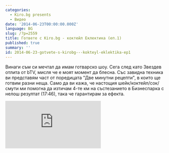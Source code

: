 ```yaml
---
categories:
  - Kiro.bg presents
  - Видео
date: '2014-06-23T00:00:00.000Z'
language: BG
slug: /?p=2559
title: Гответе с Kiro.bg - коктейл Еклектика (еп.1)
published: true
summary: ''
id: 2014-06-23-gotvete-s-kirobg---kokteyl-eklektika-ep1
---
```


Винаги съм си мечтал да имам готварско шоу. Сега след като Звездев отлита от bTV, мисля че е моят момент да блесна. Със завидна техника ви представям част от поредицата "Две минутни рецепти", в които ще готвим разни неща. Само да ви кажа, че настощия шейк/коктейл/сок/смути ми помогна да изтичам 4-те км на състезанието в Бизнеспарка с нелош резултат (17:46), така че гарантирам за ефекта.

<div className="youtube_video"><iframe src="https://www.youtube.com/embed/U9iSMmj7b-4" frameborder="0" allowfullscreen></iframe></div>
